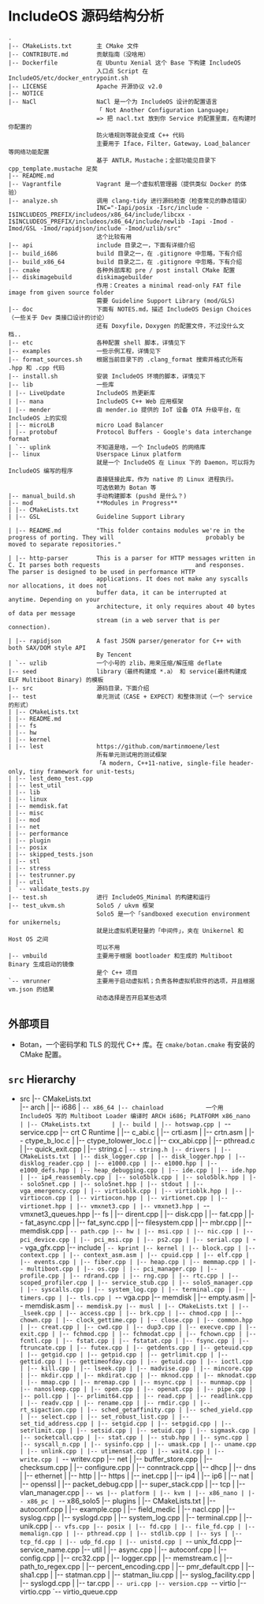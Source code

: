 # IncludeOS 源码结构分析

```
.
|-- CMakeLists.txt       主 CMake 文件
|-- CONTRIBUTE.md        贡献指南（没啥用）
|-- Dockerfile           在 Ubuntu Xenial 这个 Base 下构建 IncludeOS
                         入口点 Script 在 IncludeOS/etc/docker_entrypoint.sh 
|-- LICENSE              Apache 开源协议 v2.0
|-- NOTICE               
|-- NaCl                 NaCl 是一个为 IncludeOS 设计的配置语言
                         「 Not Another Configuration Language」
                         => 把 nacl.txt 放到你 Service 的配置里面，在构建时你配置的
                         防火墙规则等就会变成 C++ 代码
                         主要用于 Iface，Filter，Gateway，Load_balancer 等网络功能配置
                         基于 ANTLR，Mustache；全部功能见目录下 cpp_template.mustache 足矣
|-- README.md
|-- Vagrantfile          Vagrant 是一个虚拟机管理器（提供类似 Docker 的体验）
|-- analyze.sh           调用 clang-tidy 进行源码检查（检查常见的静态错误）
                         INC="-Iapi/posix -Isrc/include -I$INCLUDEOS_PREFIX/includeos/x86_64/include/libcxx -I$INCLUDEOS_PREFIX/includeos/x86_64/include/newlib -Iapi -Imod -Imod/GSL -Imod/rapidjson/include -Imod/uzlib/src"
                         这个比较有用
|-- api                  include 目录之一，下面有详细介绍
|-- build_i686           build 目录之一，在 .gitignore 中忽略，下有介绍
|-- build_x86_64         build 目录之二，在 .gitignore 中忽略，下有介绍
|-- cmake                各种外部库和 pre / post install CMake 配置
|-- diskimagebuild       diskimagebuilder
                         作用：Creates a minimal read-only FAT file image from given source folder
                         需要 Guideline Support Library (mod/GLS)
|-- doc                  下面有 NOTES.md，描述 IncludeOS Design Choices（一些关于 Dev 类接口设计的讨论）
                         还有 Doxyfile，Doxygen 的配置文件，不过没什么文档..
|-- etc                  各种配置 shell 脚本，详情见下
|-- examples             一些示例工程，详情见下
|-- format_sources.sh    根据当前目录下的 .clang_format 搜索并格式化所有 .hpp 和 .cpp 代码
|-- install.sh           安装 IncludeOS 环境的脚本，详情见下
|-- lib                  一些库
| |-- LiveUpdate         IncludeOS 热更新库
| |-- mana               IncludeOS C++ Web 应用框架
| |-- mender             由 mender.io 提供的 IoT 设备 OTA 升级平台，在 IncludeOS 上的实现 
| |-- microLB            micro Load Balancer
| |-- protobuf           Protocol Buffers - Google's data interchange format
| `-- uplink             不知道是啥，一个 IncludeOS 的网络库
|-- linux                Userspace Linux platform
                         就是一个 IncludeOS 在 Linux 下的 Daemon，可以将为 IncludeOS 编写的程序
                         直接链接此库，作为 native 的 Linux 进程执行。
                         可选依赖为 Botan 等
|-- manual_build.sh      手动构建脚本 (pushd 是什么？)
|-- mod                  **Modules in Progress**
| |-- CMakeLists.txt
| |-- GSL                Guideline Support Library
                         
| |-- README.md          "This folder contains modules we're in the progress of porting. They will                          probably be moved to separate repositories."

| |-- http-parser        This is a parser for HTTP messages written in C. It parses both requests                           and responses. The parser is designed to be used in performance HTTP
                         applications. It does not make any syscalls nor allocations, it does not
                         buffer data, it can be interrupted at anytime. Depending on your
                         architecture, it only requires about 40 bytes of data per message
                         stream (in a web server that is per connection).

| |-- rapidjson          A fast JSON parser/generator for C++ with both SAX/DOM style API
                         By Tencent
| `-- uzlib              一个小号的 zlib，用来压缩/解压缩 deflate
|-- seed                 library（最终构建成 *.a） 和 service(最终构建成 ELF Multiboot Binary) 的模板
|-- src                  源码目录，下面介绍
|-- test                 单元测试（CASE + EXPECT）和整体测试（一个 service 的形式）
| |-- CMakeLists.txt     
| |-- README.md
| |-- fs
| |-- hw
| |-- kernel
| |-- lest               https://github.com/martinmoene/lest
                         所有单元测试用的测试框架
                         「A modern, C++11-native, single-file header-only, tiny framework for unit-tests」
| |-- lest_demo_test.cpp
| |-- lest_util
| |-- lib
| |-- linux
| |-- memdisk.fat
| |-- misc
| |-- mod
| |-- net
| |-- performance
| |-- plugin
| |-- posix
| |-- skipped_tests.json
| |-- stl
| |-- stress
| |-- testrunner.py
| |-- util
| `-- validate_tests.py
|-- test.sh              进行 IncludeOS_Minimal 的构建和运行
|-- test_ukvm.sh         Solo5 / ukvm 框架
                         Solo5 是一个「sandboxed execution environment for unikernels」
                         就是比虚拟机更轻量的「中间件」，夹在 Unikernel 和 Host OS 之间
                         可以不用
|-- vmbuild              主要用于根据 bootloader 和生成的 Multiboot Binary 生成启动的镜像
                         是个 C++ 项目
`-- vmrunner             主要用于启动虚拟机；负责各种虚拟机软件的选项，并且根据 vm.json 的结果
                         动态选择是否开启某些选项

```

## 外部项目
- Botan，一个密码学和 TLS 的现代 C++ 库。在 `cmake/botan.cmake` 有安装的 CMake 配置。


## `src` Hierarchy
- src
|-- CMakeLists.txt       
|-- arch
| |-- i686
| `-- x86_64
|-- chainload            一个用 IncludeOS 写的 Multiboot Loader
                         编译时 ARCH i686; PLATFORM x86_nano
| |-- CMakeLists.txt     
| |-- build
| |-- hotswap.cpp
| `-- service.cpp
|-- crt                  C Runtime 
| |-- c_abi.c
| |-- crti.asm
| |-- crtn.asm
| |-- ctype_b_loc.c
| |-- ctype_tolower_loc.c
| |-- cxx_abi.cpp
| |-- pthread.c
| |-- quick_exit.cpp
| |-- string.c
| `-- string.h
|-- drivers
| |-- CMakeLists.txt
| |-- disk_logger.cpp
| |-- disk_logger.hpp
| |-- disklog_reader.cpp
| |-- e1000.cpp
| |-- e1000.hpp
| |-- e1000_defs.hpp
| |-- heap_debugging.cpp
| |-- ide.cpp
| |-- ide.hpp
| |-- ip4_reassembly.cpp
| |-- solo5blk.cpp
| |-- solo5blk.hpp
| |-- solo5net.cpp
| |-- solo5net.hpp
| |-- stdout
| |-- vga_emergency.cpp
| |-- virtioblk.cpp
| |-- virtioblk.hpp
| |-- virtiocon.cpp
| |-- virtiocon.hpp
| |-- virtionet.cpp
| |-- virtionet.hpp
| |-- vmxnet3.cpp
| |-- vmxnet3.hpp
| `-- vmxnet3_queues.hpp
|-- fs
| |-- dirent.cpp
| |-- disk.cpp
| |-- fat.cpp
| |-- fat_async.cpp
| |-- fat_sync.cpp
| |-- filesystem.cpp
| |-- mbr.cpp
| |-- memdisk.cpp
| `-- path.cpp
|-- hw
| |-- msi.cpp
| |-- nic.cpp
| |-- pci_device.cpp
| |-- pci_msi.cpp
| |-- ps2.cpp
| |-- serial.cpp
| `-- vga_gfx.cpp
|-- include
| `-- kprint
|-- kernel
| |-- block.cpp
| |-- context.cpp
| |-- context_asm.asm
| |-- cpuid.cpp
| |-- elf.cpp
| |-- events.cpp
| |-- fiber.cpp
| |-- heap.cpp
| |-- memmap.cpp
| |-- multiboot.cpp
| |-- os.cpp
| |-- pci_manager.cpp
| |-- profile.cpp
| |-- rdrand.cpp
| |-- rng.cpp
| |-- rtc.cpp
| |-- scoped_profiler.cpp
| |-- service_stub.cpp
| |-- solo5_manager.cpp
| |-- syscalls.cpp
| |-- system_log.cpp
| |-- terminal.cpp
| |-- timers.cpp
| |-- tls.cpp
| `-- vga.cpp
|-- memdisk
| |-- empty.asm
| |-- memdisk.asm
| `-- memdisk.py
|-- musl
| |-- CMakeLists.txt
| |-- _lseek.cpp
| |-- access.cpp
| |-- brk.cpp
| |-- chmod.cpp
| |-- chown.cpp
| |-- clock_gettime.cpp
| |-- close.cpp
| |-- common.hpp
| |-- creat.cpp
| |-- cwd.cpp
| |-- dup3.cpp
| |-- execve.cpp
| |-- exit.cpp
| |-- fchmod.cpp
| |-- fchmodat.cpp
| |-- fchown.cpp
| |-- fcntl.cpp
| |-- fstat.cpp
| |-- fstatat.cpp
| |-- fsync.cpp
| |-- ftruncate.cpp
| |-- futex.cpp
| |-- getdents.cpp
| |-- geteuid.cpp
| |-- getgid.cpp
| |-- getpid.cpp
| |-- getrlimit.cpp
| |-- gettid.cpp
| |-- gettimeofday.cpp
| |-- getuid.cpp
| |-- ioctl.cpp
| |-- kill.cpp
| |-- lseek.cpp
| |-- madvise.cpp
| |-- mincore.cpp
| |-- mkdir.cpp
| |-- mkdirat.cpp
| |-- mknod.cpp
| |-- mknodat.cpp
| |-- mmap.cpp
| |-- mremap.cpp
| |-- msync.cpp
| |-- munmap.cpp
| |-- nanosleep.cpp
| |-- open.cpp
| |-- openat.cpp
| |-- pipe.cpp
| |-- poll.cpp
| |-- prlimit64.cpp
| |-- read.cpp
| |-- readlink.cpp
| |-- readv.cpp
| |-- rename.cpp
| |-- rmdir.cpp
| |-- rt_sigaction.cpp
| |-- sched_getaffinity.cpp
| |-- sched_yield.cpp
| |-- select.cpp
| |-- set_robust_list.cpp
| |-- set_tid_address.cpp
| |-- setgid.cpp
| |-- setpgid.cpp
| |-- setrlimit.cpp
| |-- setsid.cpp
| |-- setuid.cpp
| |-- sigmask.cpp
| |-- socketcall.cpp
| |-- stat.cpp
| |-- stub.hpp
| |-- sync.cpp
| |-- syscall_n.cpp
| |-- sysinfo.cpp
| |-- umask.cpp
| |-- uname.cpp
| |-- unlink.cpp
| |-- utimensat.cpp
| |-- wait4.cpp
| |-- write.cpp
| `-- writev.cpp
|-- net
| |-- buffer_store.cpp
| |-- checksum.cpp
| |-- configure.cpp
| |-- conntrack.cpp
| |-- dhcp
| |-- dns
| |-- ethernet
| |-- http
| |-- https
| |-- inet.cpp
| |-- ip4
| |-- ip6
| |-- nat
| |-- openssl
| |-- packet_debug.cpp
| |-- super_stack.cpp
| |-- tcp
| |-- vlan_manager.cpp
| `-- ws
|-- platform
| |-- kvm
| |-- x86_nano
| |-- x86_pc
| `-- x86_solo5
|-- plugins
| |-- CMakeLists.txt
| |-- autoconf.cpp
| |-- example.cpp
| |-- field_medic
| |-- nacl.cpp
| |-- syslog.cpp
| |-- syslogd.cpp
| |-- system_log.cpp
| |-- terminal.cpp
| |-- unik.cpp
| `-- vfs.cpp
|-- posix
| |-- fd.cpp
| |-- file_fd.cpp
| |-- memalign.cpp
| |-- pthread.cpp
| |-- stdlib.cpp
| |-- sys
| |-- tcp_fd.cpp
| |-- udp_fd.cpp
| |-- unistd.cpp
| `-- unix_fd.cpp
|-- service_name.cpp
|-- util
| |-- async.cpp
| |-- autoconf.cpp
| |-- config.cpp
| |-- crc32.cpp
| |-- logger.cpp
| |-- memstream.c
| |-- path_to_regex.cpp
| |-- percent_encoding.cpp
| |-- pmr_default.cpp
| |-- sha1.cpp
| |-- statman.cpp
| |-- statman_liu.cpp
| |-- syslog_facility.cpp
| |-- syslogd.cpp
| |-- tar.cpp
| `-- uri.cpp
|-- version.cpp
`-- virtio
    |-- virtio.cpp
    `-- virtio_queue.cpp